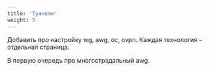 ```yaml
---
title: 'Туннели'
weight: 5
---
```


Добавить про настройку wg, awg, oc, ovpn. Каждая технология - отдельная страница.

В первую очередь про многострадальный awg.